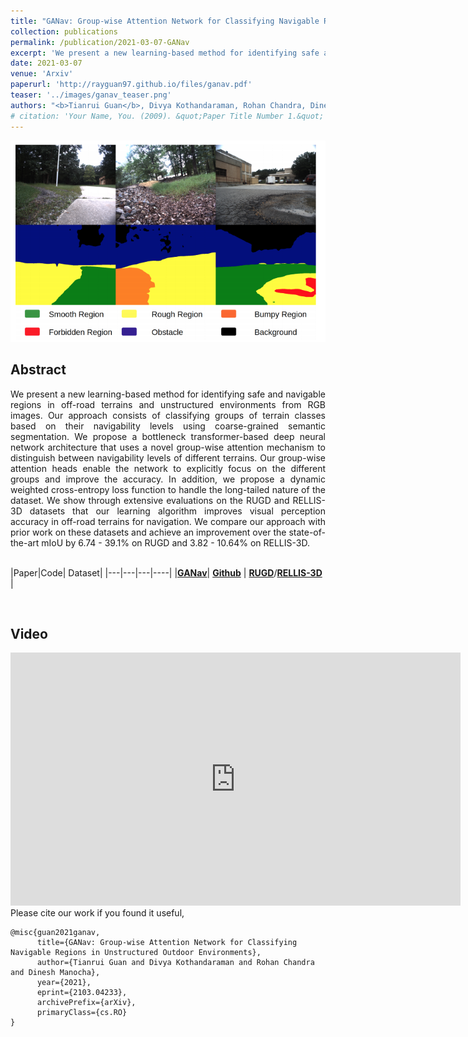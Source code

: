 ```yaml
---
title: "GANav: Group-wise Attention Network for Classifying Navigable Regions in Unstructured Outdoor Environments"
collection: publications
permalink: /publication/2021-03-07-GANav
excerpt: 'We present a new learning-based method for identifying safe and navigable regions in off-road terrains and unstructured environments from RGB images. Our approach consists of classifying groups of terrain classes based on their navigability levels using coarse-grained semantic segmentation. Our group-wise attention heads enable the network to explicitly focus on the different groups and improve the accuracy. We show through extensive evaluations on the RUGD and RELLIS-3D datasets that our learning algorithm improves the accuracy of visual perception in off-road terrains for navigation.'
date: 2021-03-07
venue: 'Arxiv'
paperurl: 'http://rayguan97.github.io/files/ganav.pdf'
teaser: '../images/ganav_teaser.png'
authors: "<b>Tianrui Guan</b>, Divya Kothandaraman, Rohan Chandra, Dinesh Manocha"
# citation: 'Your Name, You. (2009). &quot;Paper Title Number 1.&quot; <i>Journal 1</i>. 1(1).'
---
```

<img src="../images/ganav_teaser.png" width="600">

## Abstract
<div style="text-align: justify">We present a new learning-based method for identifying safe and navigable regions in off-road terrains and unstructured environments from RGB images. Our approach consists of classifying groups of terrain classes based on their navigability levels using coarse-grained semantic segmentation. We propose a bottleneck transformer-based deep neural network architecture that uses a novel group-wise attention mechanism to distinguish between navigability levels of different terrains. Our group-wise attention heads enable the network to explicitly focus on the different groups and improve the accuracy. In addition, we propose a dynamic weighted cross-entropy loss function to handle the long-tailed nature of the dataset. We show through extensive evaluations on the RUGD and RELLIS-3D datasets that our learning algorithm improves visual perception accuracy in off-road terrains for navigation. We compare our approach with prior work on these datasets and achieve an improvement over the state-of-the-art mIoU by 6.74 - 39.1% on RUGD and 3.82 - 10.64% on RELLIS-3D.</div>
<br>

|Paper|Code| Dataset|
|---|---|---|----|
|[**GANav**](http://rayguan97.github.io/files/ganav.pdf)| [**Github**](https://github.com/rayguan97/GANav-offroad) |    [**RUGD**](http://rugd.vision/)/[**RELLIS-3D**](https://unmannedlab.github.io/research/RELLIS-3D) |

<br>

## Video
<iframe width="720" height="405" src="https://www.youtube.com/embed/-ck_JcNmMPw" frameborder="0" allow="accelerometer; autoplay; encrypted-media; gyroscope; picture-in-picture" allowfullscreen></iframe>

<br>
Please cite our work if you found it useful,

```
@misc{guan2021ganav,
      title={GANav: Group-wise Attention Network for Classifying Navigable Regions in Unstructured Outdoor Environments}, 
      author={Tianrui Guan and Divya Kothandaraman and Rohan Chandra and Dinesh Manocha},
      year={2021},
      eprint={2103.04233},
      archivePrefix={arXiv},
      primaryClass={cs.RO}
}
```


<!-- @misc{guan2021ganav,<br> 
&nbsp;&nbsp;     title={GANav: Group-wise Attention Network for Classifying Navigable Regions in Unstructured Outdoor Environments}, <br>
&nbsp;&nbsp;      author={Tianrui Guan and Divya Kothandaraman and Rohan Chandra and Dinesh Manocha},<br>
&nbsp;&nbsp;      year={2021},<br>
&nbsp;&nbsp;     eprint={2103.04233},<br>
&nbsp;&nbsp;     archivePrefix={arXiv},<br>
&nbsp;&nbsp;     primaryClass={cs.RO}<br>
} -->
